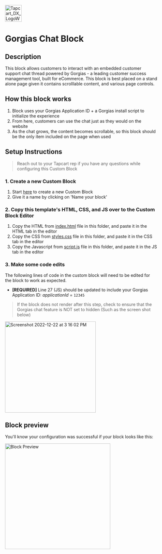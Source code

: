 <img height="55" alt="Tapcart_DX_LogoWhite" src="https://user-images.githubusercontent.com/15990327/204726832-88b6d8d5-767b-4cf4-8167-584f28081a77.png">

# Gorgias Chat Block

## Description
This block allows customers to interact with an embedded customer support chat thread powered by Gorgias - a leading customer success management tool, built for eCommerce. This block is best placed on a stand alone page given it contains scrolllable content, and various page controls.

## How this block works
1. Block uses your Gorgias Application ID + a Gorgias install script to initialize the experience
2. From here, customers can use the chat just as they would on the website
3. As the chat grows, the content becomes scrollable, so this block should be the only item included on the page when used

## Setup Instructions
> Reach out to your Tapcart rep if you have any questions while configuring this Custom Block

### 1. Create a new Custom Block
1. Start [here](https://app.tapcart.com/custom-blocks) to create a new Custom Block
2. Give it a name by clicking on 'Name your block'

### 2. Copy this template's HTML, CSS, and JS over to the Custom Block Editor
1. Copy the HTML from [index.html](https://github.com/Tapcart-Templates/custom-block-templates/edit/main/Gorgias%20Chat/index.html) file in this folder, and paste it in the HTML tab in the editor
2. Copy the CSS from [styles.css](https://github.com/Tapcart-Templates/custom-block-templates/edit/main/Gorgias%20Chat/styles.css) file in this folder, and paste it in the CSS tab in the editor
3. Copy the Javascript from [script.js](https://github.com/Tapcart-Templates/custom-block-templates/edit/main/Gorgias%20Chat/scripts.js) file in this folder, and paste it in the JS tab in the editor

### 3. Make some code edits
The following lines of code in the custom block will need to be edited for the block to work as expected.

- **[REQUIRED]** Line 27 (JS) should be updated to include your Gorgias Application ID: *applicationId* = `12345`
> If the block does not render after this step, check to ensure that the Gorgias chat feature is NOT set to hidden (Such as the screen shot below)

<img width="300" alt="Screenshot 2022-12-22 at 3 16 02 PM" src="https://user-images.githubusercontent.com/15990327/209227316-2dae0518-4e9d-43ce-a979-e6198e7031dd.png">


## Block preview
You'll know your configuration was successful if your block looks like this:

<img width="348" alt="Block Preview" src="https://user-images.githubusercontent.com/15990327/204728006-37f19bbb-63bd-4f7a-9468-e80f5fb313bb.png">



